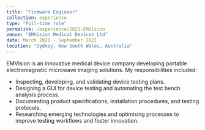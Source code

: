 ```yaml
---
title: "Firmware Engineer"
collection: experience
type: "Full-time role"
permalink: /experience/2021-EMVision
venue: "EMVision Medical Devices Ltd"
date: March 2021 - September 2021
location: "Sydney, New South Wales, Australia"
---
```


EMVision is an innovative medical device company developing portable electromagnetic microwave imaging solutions. My responsibilities included:
- Inspecting, developing, and validating device testing plans.
- Designing a GUI for device testing and automating the test bench analysis process.
- Documenting product specifications, installation procedures, and testing protocols.
- Researching emerging technologies and optimising processes to improve testing workflows and foster innovation.